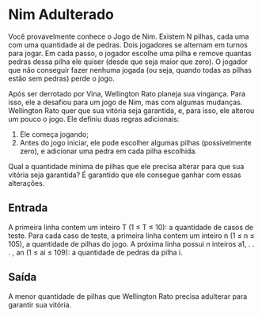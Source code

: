 # Nim Adulterado
Você provavelmente conhece o Jogo de Nim. Existem N pilhas, cada uma com uma quantidade ai de pedras. Dois jogadores se alternam em turnos para jogar. Em cada passo, o jogador escolhe uma pilha e remove quantas pedras dessa pilha ele quiser (desde que seja maior que zero). O jogador que não conseguir fazer nenhuma jogada (ou seja, quando todas as pilhas estão sem pedras) perde o jogo.

Após ser derrotado por Vina, Wellington Rato planeja sua vingança. Para isso, ele a desafiou para um jogo de Nim, mas com algumas mudanças. Wellington Rato quer que sua vitória seja garantida, e, para isso, ele alterou um pouco o jogo. Ele definiu duas regras adicionais:

1. Ele começa jogando;
2. Antes do jogo iniciar, ele pode escolher algumas pilhas (possivelmente zero), e adicionar uma pedra em cada pilha escolhida.

Qual a quantidade mínima de pilhas que ele precisa alterar para que sua vitória seja garantida? É garantido que ele consegue ganhar com essas alterações.

## Entrada
A primeira linha contem um inteiro T (1 ≤ T ≤ 10): a quantidade de casos de teste. Para cada caso de teste, a primeira linha contem um inteiro n (1 ≤ n ≤ 105), a quantidade de pilhas do jogo. A próxima linha possui n inteiros a1, . . . , an (1 ≤ ai ≤ 109): a quantidade de pedras da pilha i.

## Saída
A menor quantidade de pilhas que Wellington Rato precisa adulterar para garantir sua vitória.